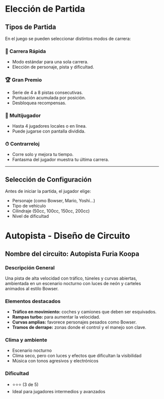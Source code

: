 # Elección de Partida

## Tipos de Partida

En el juego se pueden seleccionar distintos modos de carrera:

### 🏁 Carrera Rápida

- Modo estándar para una sola carrera.
- Elección de personaje, pista y dificultad.

### 🏆 Gran Premio

- Serie de 4 a 8 pistas consecutivas.
- Puntuación acumulada por posición.
- Desbloquea recompensas.

### 👥 Multijugador

- Hasta 4 jugadores locales o en línea.
- Puede jugarse con pantalla dividida.

### ⏱ Contrarreloj

- Corre solo y mejora tu tiempo.
- Fantasma del jugador muestra tu última carrera.

---

## Selección de Configuración

Antes de iniciar la partida, el jugador elige:

- Personaje (como Bowser, Mario, Yoshi…)
- Tipo de vehículo
- Cilindraje (50cc, 100cc, 150cc, 200cc)
- Nivel de dificultad

# Autopista - Diseño de Circuito

## Nombre del circuito: Autopista Furia Koopa

### Descripción General

Una pista de alta velocidad con tráfico, túneles y curvas abiertas, ambientada en un escenario nocturno con luces de neón y carteles animados al estilo Bowser.

### Elementos destacados

- **Tráfico en movimiento:** coches y camiones que deben ser esquivados.
- **Rampas turbo:** para aumentar la velocidad.
- **Curvas amplias:** favorece personajes pesados como Bowser.
- **Tramos de derrape:** zonas donde el control y el manejo son clave.

### Clima y ambiente

- Escenario nocturno
- Clima seco, pero con luces y efectos que dificultan la visibilidad
- Música con tonos agresivos y electrónicos

### Dificultad

- ⭐⭐⭐ (3 de 5)
- Ideal para jugadores intermedios y avanzados